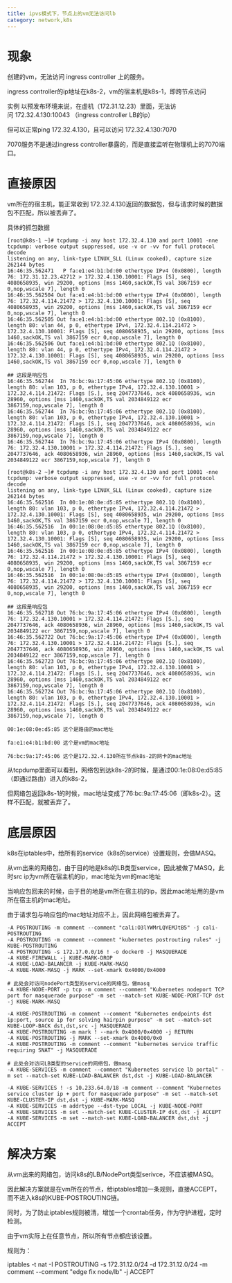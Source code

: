 ```yaml
---
title: ipvs模式下，节点上的vm无法访问lb
category: network,k8s
---
```


# 现象
创建的vm，无法访问 ingress controller 上的服务。

ingress controller的ip地址在k8s-2，vm的宿主机是k8s-1，即跨节点访问

实例
以预发布环境来说，在虚机（172.31.12.23）里面，无法访问 172.32.4.130:10043 （ingress controller LB的ip）

但可以正常ping 172.32.4.130，且可以访问 172.32.4.130:7070

7070服务不是通过ingress controller暴露的，而是直接监听在物理机上的7070端口。

# 直接原因
vm所在的宿主机，能正常收到 172.32.4.130返回的数据包，但与请求时候的数据包不匹配，所以被丢弃了。



具体的抓包数据

```
[root@k8s-1 ~]# tcpdump -i any host 172.32.4.130 and port 10001 -nne
tcpdump: verbose output suppressed, use -v or -vv for full protocol decode
listening on any, link-type LINUX_SLL (Linux cooked), capture size 262144 bytes
16:46:35.562471   P fa:e1:e4:b1:bd:00 ethertype IPv4 (0x0800), length 76: 172.31.12.23.42712 > 172.32.4.130.10001: Flags [S], seq 4080658935, win 29200, options [mss 1460,sackOK,TS val 3867159 ecr 0,nop,wscale 7], length 0
16:46:35.562504 Out fa:e1:e4:b1:bd:00 ethertype IPv4 (0x0800), length 76: 172.32.4.114.21472 > 172.32.4.130.10001: Flags [S], seq 4080658935, win 29200, options [mss 1460,sackOK,TS val 3867159 ecr 0,nop,wscale 7], length 0
16:46:35.562505 Out fa:e1:e4:b1:bd:00 ethertype 802.1Q (0x8100), length 80: vlan 44, p 0, ethertype IPv4, 172.32.4.114.21472 > 172.32.4.130.10001: Flags [S], seq 4080658935, win 29200, options [mss 1460,sackOK,TS val 3867159 ecr 0,nop,wscale 7], length 0
16:46:35.562506 Out fa:e1:e4:b1:bd:00 ethertype 802.1Q (0x8100), length 80: vlan 44, p 0, ethertype IPv4, 172.32.4.114.21472 > 172.32.4.130.10001: Flags [S], seq 4080658935, win 29200, options [mss 1460,sackOK,TS val 3867159 ecr 0,nop,wscale 7], length 0

## 这段是响应包
16:46:35.562744  In 76:bc:9a:17:45:06 ethertype 802.1Q (0x8100), length 80: vlan 103, p 0, ethertype IPv4, 172.32.4.130.10001 > 172.32.4.114.21472: Flags [S.], seq 2047737646, ack 4080658936, win 28960, options [mss 1460,sackOK,TS val 2034849122 ecr 3867159,nop,wscale 7], length 0
16:46:35.562744  In 76:bc:9a:17:45:06 ethertype 802.1Q (0x8100), length 80: vlan 103, p 0, ethertype IPv4, 172.32.4.130.10001 > 172.32.4.114.21472: Flags [S.], seq 2047737646, ack 4080658936, win 28960, options [mss 1460,sackOK,TS val 2034849122 ecr 3867159,nop,wscale 7], length 0
16:46:35.562744  In 76:bc:9a:17:45:06 ethertype IPv4 (0x0800), length 76: 172.32.4.130.10001 > 172.32.4.114.21472: Flags [S.], seq 2047737646, ack 4080658936, win 28960, options [mss 1460,sackOK,TS val 2034849122 ecr 3867159,nop,wscale 7], length 0
```

```
[root@k8s-2 ~]# tcpdump -i any host 172.32.4.130 and port 10001 -nne
tcpdump: verbose output suppressed, use -v or -vv for full protocol decode
listening on any, link-type LINUX_SLL (Linux cooked), capture size 262144 bytes
16:46:35.562516  In 00:1e:08:0e:d5:85 ethertype 802.1Q (0x8100), length 80: vlan 103, p 0, ethertype IPv4, 172.32.4.114.21472 > 172.32.4.130.10001: Flags [S], seq 4080658935, win 29200, options [mss 1460,sackOK,TS val 3867159 ecr 0,nop,wscale 7], length 0
16:46:35.562516  In 00:1e:08:0e:d5:85 ethertype 802.1Q (0x8100), length 80: vlan 103, p 0, ethertype IPv4, 172.32.4.114.21472 > 172.32.4.130.10001: Flags [S], seq 4080658935, win 29200, options [mss 1460,sackOK,TS val 3867159 ecr 0,nop,wscale 7], length 0
16:46:35.562516  In 00:1e:08:0e:d5:85 ethertype IPv4 (0x0800), length 76: 172.32.4.114.21472 > 172.32.4.130.10001: Flags [S], seq 4080658935, win 29200, options [mss 1460,sackOK,TS val 3867159 ecr 0,nop,wscale 7], length 0
16:46:35.562516  In 00:1e:08:0e:d5:85 ethertype IPv4 (0x0800), length 76: 172.32.4.114.21472 > 172.32.4.130.10001: Flags [S], seq 4080658935, win 29200, options [mss 1460,sackOK,TS val 3867159 ecr 0,nop,wscale 7], length 0

## 这段是响应包
16:46:35.562718 Out 76:bc:9a:17:45:06 ethertype IPv4 (0x0800), length 76: 172.32.4.130.10001 > 172.32.4.114.21472: Flags [S.], seq 2047737646, ack 4080658936, win 28960, options [mss 1460,sackOK,TS val 2034849122 ecr 3867159,nop,wscale 7], length 0
16:46:35.562722 Out 76:bc:9a:17:45:06 ethertype IPv4 (0x0800), length 76: 172.32.4.130.10001 > 172.32.4.114.21472: Flags [S.], seq 2047737646, ack 4080658936, win 28960, options [mss 1460,sackOK,TS val 2034849122 ecr 3867159,nop,wscale 7], length 0
16:46:35.562723 Out 76:bc:9a:17:45:06 ethertype 802.1Q (0x8100), length 80: vlan 103, p 0, ethertype IPv4, 172.32.4.130.10001 > 172.32.4.114.21472: Flags [S.], seq 2047737646, ack 4080658936, win 28960, options [mss 1460,sackOK,TS val 2034849122 ecr 3867159,nop,wscale 7], length 0
16:46:35.562724 Out 76:bc:9a:17:45:06 ethertype 802.1Q (0x8100), length 80: vlan 103, p 0, ethertype IPv4, 172.32.4.130.10001 > 172.32.4.114.21472: Flags [S.], seq 2047737646, ack 4080658936, win 28960, options [mss 1460,sackOK,TS val 2034849122 ecr 3867159,nop,wscale 7], length 0
```

```
00:1e:08:0e:d5:85 这个是路由的mac地址

fa:e1:e4:b1:bd:00 这个是vm的mac地址

76:bc:9a:17:45:06 这个是172.32.4.130所在节点k8s-2的网卡的mac地址
```


从tcpdump里面可以看到，网络包到达k8s-2的时候，是通过00:1e:08:0e:d5:85（即通过路由）进入的k8s-2，

但网络包返回k8s-1的时候，mac地址变成了76:bc:9a:17:45:06（即k8s-2）。这样不匹配，就被丢弃了。



# 底层原因
k8s在iptables中，给所有的service（k8s的service）设置规则，会做MASQ。

从vm出来的网络包，由于目的地是k8s的LB类型service，因此被做了MASQ，此时src ip为vm所在宿主机的ip，mac地址为vm的mac地址

当响应包回来的时候，由于目的地是vm所在宿主机的ip，因此mac地址用的是vm所在宿主机的mac地址。

由于请求包与响应包的mac地址对应不上，因此网络包被丢弃了。


```
-A POSTROUTING -m comment --comment "cali:O3lYWMrLQYEMJtB5" -j cali-POSTROUTING
-A POSTROUTING -m comment --comment "kubernetes postrouting rules" -j KUBE-POSTROUTING
-A POSTROUTING -s 172.17.0.0/16 ! -o docker0 -j MASQUERADE
-A KUBE-FIREWALL -j KUBE-MARK-DROP
-A KUBE-LOAD-BALANCER -j KUBE-MARK-MASQ
-A KUBE-MARK-MASQ -j MARK --set-xmark 0x4000/0x4000
```

```
# 此处会对访问nodePort类型的service的网络包，做masq
-A KUBE-NODE-PORT -p tcp -m comment --comment "Kubernetes nodeport TCP port for masquerade purpose" -m set --match-set KUBE-NODE-PORT-TCP dst -j KUBE-MARK-MASQ

-A KUBE-POSTROUTING -m comment --comment "Kubernetes endpoints dst ip:port, source ip for solving hairpin purpose" -m set --match-set KUBE-LOOP-BACK dst,dst,src -j MASQUERADE
-A KUBE-POSTROUTING -m mark ! --mark 0x4000/0x4000 -j RETURN
-A KUBE-POSTROUTING -j MARK --set-xmark 0x4000/0x0
-A KUBE-POSTROUTING -m comment --comment "kubernetes service traffic requiring SNAT" -j MASQUERADE
```

```
# 此处会对访问LB类型的service的网络包，做masq
-A KUBE-SERVICES -m comment --comment "Kubernetes service lb portal" -m set --match-set KUBE-LOAD-BALANCER dst,dst -j KUBE-LOAD-BALANCER

-A KUBE-SERVICES ! -s 10.233.64.0/18 -m comment --comment "Kubernetes service cluster ip + port for masquerade purpose" -m set --match-set KUBE-CLUSTER-IP dst,dst -j KUBE-MARK-MASQ
-A KUBE-SERVICES -m addrtype --dst-type LOCAL -j KUBE-NODE-PORT
-A KUBE-SERVICES -m set --match-set KUBE-CLUSTER-IP dst,dst -j ACCEPT
-A KUBE-SERVICES -m set --match-set KUBE-LOAD-BALANCER dst,dst -j ACCEPT
```



# 解决方案
从vm出来的网络包，访问k8s的LB/NodePort类型serivce，不应该被MASQ。

因此解决方案就是在vm所在的节点，给iptables增加一条规则，直接ACCEPT，而不进入k8s的KUBE-POSTROUTING链。

同时，为了防止iptables规则被清，增加一个crontab任务，作为守护进程，定时检测。

由于vm实际上在任意节点，所以所有节点都应该设置。

规则为：

iptables -t nat -I POSTROUTING -s 172.31.12.0/24 -d 172.31.12.0/24 -m comment --comment "edge fix node/lb" -j ACCEPT
